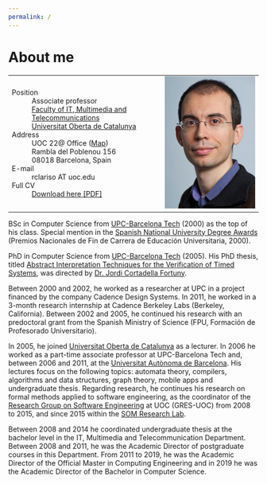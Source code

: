 ```yaml
---
permalink: /
---
```

# About me


<table style="width:100%">
  <tr>
    <td>
     <dl>
        <dt> 
          Position
        </dt>
        <dd> 
          Associate professor <br/>
          <a href="https://www.uoc.edu/portal/en/estudis_arees/informatica_multimedia_telecomunicacio/index.html">Faculty of IT, Multimedia and Telecommunications</a> <br/>
          <a href="https://www.uoc.edu">Universitat Oberta de Catalunya</a> 
        </dd>
        <dt>
          Address
        </dt>
        <dd>
          UOC 22@ Office (<a href="https://www.google.es/maps/dir//Rambla+del+Poblenou,+156,+08018+Barcelona,+Spain/@41.4063554,2.1925564,17z/data=!4m8!4m7!1m0!1m5!1m1!1s0x12a4a33b497ecae5:0xe4b9ee875f578f75!2m2!1d2.1947451!2d41.4063554">Map</a>) <br/>
          Rambla del Poblenou 156 <br/>
          08018 Barcelona, Spain
        </dd>
        <dt>
          E-mail
        </dt>
        <dd>
          rclariso AT uoc.edu
        </dd>
        <dt>
          Full CV
       </dt>
       <dd>
         <a href="/docs/rclariso-research-cv.pdf">Download here [PDF]</a>
       </dd>
      </dl> 
    </td>
    <td>
      <img src="/img/robert-clariso.jpg" alt="Photo of Robert Clarisó" height="60%">
    </td>
  </tr>
</table>


BSc in Computer Science from [UPC-Barcelona Tech](https://www.upc.edu/en) (2000) as the top of his class. Special mention in the [Spanish National University Degree Awards](https://www.boe.es/diario_boe/txt.php?id=BOE-A-2000-15324) (Premios Nacionales de Fin de Carrera de Educación Universitaria, 2000).

PhD in Computer Science from [UPC-Barcelona Tech](https://www.upc.edu/en) (2005). His PhD thesis, titled [Abstract Interpretation Techniques for the Verification of Timed Systems](/docs/thesis/rclariso-phd-thesis.pdf), was directed by [Dr. Jordi Cortadella Fortuny](https://www.cs.upc.edu/~jordicf/).
 
Between 2000 and 2002, he worked as a researcher at UPC in a project financed by the company Cadence Design Systems. In 2011, he worked in a 3-month research internship at Cadence Berkeley Labs (Berkeley, California). Between 2002 and 2005, he continued his research with an predoctoral grant from the Spanish Ministry of Science (FPU, Formación de Profesorado Universitario).
 
In 2005, he joined [Universitat Oberta de Catalunya](https://www.uoc.edu) as a lecturer. In 2006 he worked as a part-time associate professor at UPC-Barcelona Tech and, between 2006 and 2011, at the [Universitat Autònoma de Barcelona](https://www.uab.edu). His lectures focus on the following topics: automata theory, compilers, algorithms and data structures, graph theory, mobile apps and undergraduate thesis. Regarding research, he continues his research on formal methods applied to software engineering, as the coordinator of the [Research Group on Software Engineering](gres.uoc.edu) at UOC (GRES-UOC) from 2008 to 2015, and since 2015 within the [SOM Research Lab](https://som-research.uoc.edu).
 
Between 2008 and 2014 he coordinated undergraduate thesis at the bachelor level in the IT, Multimedia and Telecommunication Department. Between 2008 and 2011, he was the Academic Director of postgraduate courses in this Department. From 2011 to 2019, he was the Academic Director of the Official Master in Computing Engineering and in 2019 he was the Academic Director of the Bachelor in Computer Science.
    
